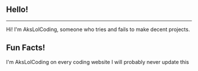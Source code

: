 ## Hello!
---
Hi! I'm AksLolCoding, someone who tries and fails to make decent projects.

## Fun Facts!
I'm AksLolCoding on every coding website
I will probably never update this
